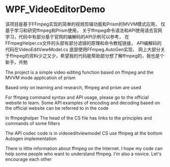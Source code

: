 # WPF_VideoEditorDemo
该项目是基于FFmpeg实现的简单的视频剪辑功能和Prism的MVVM模式应用，
仅基于学习和研究ffmpeg和Prism使用，
关于ffmpeg命令语法和API使用请去官网学习，代码中有部分基于官网的编解码的API示例可以参考，
在FFmpegHelper.cs文件的头部有部分滤镜的原理和命令教程链接，
API编解码的代码在VideoEditViewModel.cs 底部使用FFmpeg.AutoGen实现，
网上大部分关于ffmpeg的资料少之又少，希望我的代码能帮助部分想了解ffmpeg的，我也是个新手，共勉

The project is a simple video editing function based on ffmpeg and the MVVM mode application of prism

Based only on learning and research, ffmpeg and prism are used

For ffmpeg command syntax and API usage, please go to the official website to learn. Some API examples of encoding and decoding based on the official website can be referred to in the code

In ffmpeghelper The head of the CS file has links to the principles and commands of some filters

The API codec code is in videoeditviewmodel CS use ffmpeg at the bottom Autogen implementation

There is little information about ffmpeg on the Internet. I hope my code can help some people who want to understand ffmpeg. I'm also a novice. Let's encourage each other
